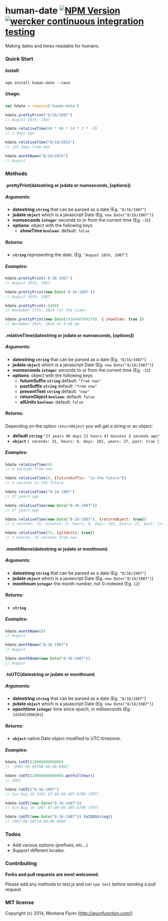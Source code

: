 # human-date [![NPM Version](http://img.shields.io/npm/v/human-date.svg)](https://www.npmjs.org/package/human-date) [![wercker continuous integration testing](http://img.shields.io/wercker/ci/546b83aba60c33c27c02add4.svg)](https://app.wercker.com/project/bykey/2a16934d4add8e3fc3fb7ab83c7cc866) 

Making dates and times readable for humans. 

### Quick Start

##### Install:

```shell
npm install human-date --save
```

##### Usage:

```js
var hdate = require('human-date')

hdate.prettyPrint("8/16/1987")
// August 16th, 1987

hdate.relativeTime(60 * 60 * 24 * 2 * -1)
// 2 days ago

hdate.relativeTime("8/16/2015")
// 125 days from now

hdate.monthName("8/16/2015")
// August
```

### Methods

#### .prettyPrint(datestring or jsdate or numseconds, [options])

##### Arguments: 

- __datestring `string`__ that can be parsed as a date (Eg. `"8/16/1987"`) 
- __jsdate `object`__ which is a javascript Date (Eg. `new Date("8/16/1987")`)
- __numseconds `integer`__ seconds to or from the current time (Eg. `-32`)
- __options__: object with the following keys
    - __showTime `boolean`__: default: `false`

##### Returns:

- __`string`__ representing the date. (Eg. `"August 16th, 1987"`)

##### Examples:

```js
hdate.prettyPrint('8-16-1987')
// August 16th, 1987

hdate.prettyPrint(new Date('8-16-1987'))
// August 16th, 1987

hdate.prettyPrint(-6400)
// November 17th, 2014 (at the time)

hdate.prettyPrint(new Date(1416448704578), { showTime: true })
// November 19th, 2014 at 5:58 pm
```

#### .relativeTime(datestring or jsdate or numseconds, [options])

##### Arguments: 

- __datestring `string`__ that can be parsed as a date (Eg. `"8/16/1987"`) 
- __jsdate `object`__ which is a javascript Date (Eg. `new Date("8/16/1987")`)
- __numseconds `integer`__ seconds to or from the current time (Eg. `-32`)
- __options__: object with the following keys
    - __futureSuffix `string`__ default: `"from now"`
    - __pastSuffix `string`__ default: `"from now"`
    - __presentText `string`__ default: `"now"`
    - __returnObject `boolean`__: default: `false`
    - __allUnits `boolean`__: default: `false`

##### Returns:

Depending on the option `returnObject` you will get a string or an object:

- __default `string`__ `"27 years 96 days 21 hours 47 minutes 2 seconds ago"`
- __`object`__ `{ seconds: 31, hours: 4, days: 101, years: 27, past: true }`

##### Examples:

```js
hdate.relativeTime(4)
// 4 seconds from now

hdate.relativeTime(4, {futureSuffix: "in the future"})
// 4 seconds in the future

hdate.relativeTime("8-16-1987")
// 27 years ago

hdate.relativeTime(new Date("8-16-1987"))
// 27 years ago

hdate.relativeTime(new Date("8-16-1987"), {returnObject: true})
// { seconds: 31, minutes: 5, hours: 4, days: 101, years: 27, past: true }

hdate.relativeTime(75, {allUnits: true})
// 1 minute, 15 seconds from now
```

#### .monthName(datestring or jsdate or monthnum)

##### Arguments: 

- __datestring `string`__ that can be parsed as a date (Eg. `"8/16/1987"`) 
- __jsdate `object`__ which is a javascript Date (Eg. `new Date("8/16/1987")`)
- __monthnum `integer`__ the month number, not 0-indexed (Eg. `12`)

##### Returns:

- __`string`__

##### Examples:

```js
hdate.monthName(8)
// August

hdate.monthName("8-16-1987")
// August

hdate.monthName(new Date("8-16-1987"))
// August
```

#### .toUTC(datestring or jsdate or monthnum)

##### Arguments: 

- __datestring `string`__ that can be parsed as a date (Eg. `"8/16/1987"`) 
- __jsdate `object`__ which is a javascript Date (Eg. `new Date("8/16/1987")`)
- __epochtime `integer`__ time since epoch, in milliseconds (Eg. `1416451096261`)

##### Returns:

- __`object`__ native Date object modified to UTC timezone.

##### Examples:

```js
hdate.toUTC(1000000000000)
// '2001-09-09T08:46:40.000Z'

hdate.toUTC(1000000000000).getFullYear()
// 2001

hdate.toUTC("8-16-1987")
// Sun Aug 16 1987 07:00:00 GMT-0700 (PDT)

hdate.toUTC(new Date("8-16-1987"))
// Sun Aug 16 1987 07:00:00 GMT-0700 (PDT)

hdate.toUTC(new Date("8-16-1987")).toISOString()
// 1987-08-16T14:00:00.000Z
```

### Todos

- Add various options (prefixes, etc...)
- Support different locales.

### Contributing

__Forks and pull requests are most welcomed.__

Please add any methods to test.js and run `npm test` before sending a pull request. 

### MIT license

Copyright (c) 2014, Montana Flynn (http://anonfunction.com/)
